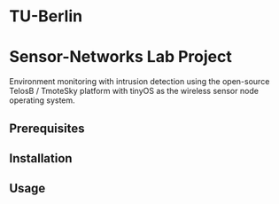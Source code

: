 # TU-Berlin
# Sensor-Networks Lab Project
Environment monitoring with intrusion detection using the open-source TelosB / TmoteSky platform with tinyOS as the wireless sensor node operating system.

## Prerequisites

## Installation

## Usage
